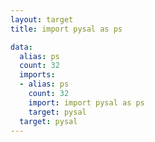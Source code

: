 ```yaml
---
layout: target
title: import pysal as ps

data:
  alias: ps
  count: 32
  imports:
  - alias: ps
    count: 32
    import: import pysal as ps
    target: pysal
  target: pysal
---
```

